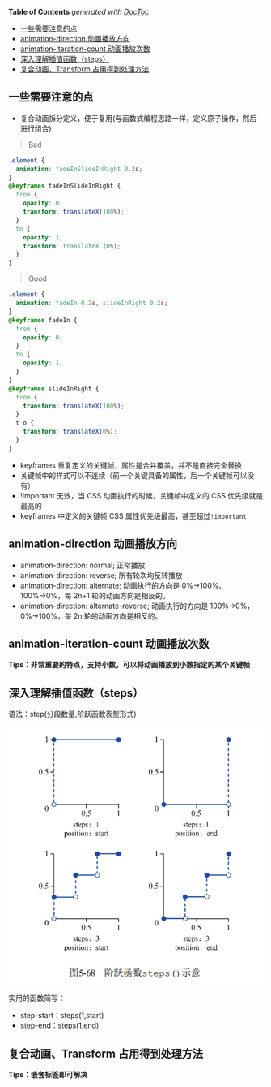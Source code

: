 <!-- START doctoc generated TOC please keep comment here to allow auto update -->
<!-- DON'T EDIT THIS SECTION, INSTEAD RE-RUN doctoc TO UPDATE -->
**Table of Contents**  *generated with [DocToc](https://github.com/thlorenz/doctoc)*

- [一些需要注意的点](#%E4%B8%80%E4%BA%9B%E9%9C%80%E8%A6%81%E6%B3%A8%E6%84%8F%E7%9A%84%E7%82%B9)
- [animation-direction 动画播放方向](#animation-direction-%E5%8A%A8%E7%94%BB%E6%92%AD%E6%94%BE%E6%96%B9%E5%90%91)
- [animation-iteration-count 动画播放次数](#animation-iteration-count-%E5%8A%A8%E7%94%BB%E6%92%AD%E6%94%BE%E6%AC%A1%E6%95%B0)
- [深入理解插值函数（steps）](#%E6%B7%B1%E5%85%A5%E7%90%86%E8%A7%A3%E6%8F%92%E5%80%BC%E5%87%BD%E6%95%B0steps)
- [复合动画、Transform 占用得到处理方法](#%E5%A4%8D%E5%90%88%E5%8A%A8%E7%94%BBtransform-%E5%8D%A0%E7%94%A8%E5%BE%97%E5%88%B0%E5%A4%84%E7%90%86%E6%96%B9%E6%B3%95)

<!-- END doctoc generated TOC please keep comment here to allow auto update -->

## 一些需要注意的点

- 复合动画拆分定义，便于复用(与函数式编程思路一样，定义原子操作，然后进行组合)

> Bad

```css
.element {
  animation: fadeInSlideInRight 0.2s;
}
@keyframes fadeInSlideInRight {
  from {
    opacity: 0;
    transform: translateX(100%);
  }
  to {
    opacity: 1;
    transform: translateX (0%);
  }
}
```

> Good

```css
.element {
  animation: fadeIn 0.2s, slideInRight 0.2s;
}
@keyframes fadeIn {
  from {
    opacity: 0;
  }
  to {
    opacity: 1;
  }
}
@keyframes slideInRight {
  from {
    transform: translateX(100%);
  }
  t o {
    transform: translateX(0%);
  }
}
```

- keyframes 重复定义的关键帧，属性是合并覆盖，并不是直接完全替换
- 关键帧中的样式可以不连续（前一个关键具备的属性，后一个关键帧可以没有）
- !important 无效，当 CSS 动画执行的时候，关键帧中定义的 CSS 优先级就是最高的
- keyframes 中定义的关键帧 CSS 属性优先级最高，甚至超过`!important`

## animation-direction 动画播放方向

- animation-direction: normal; 正常播放
- animation-direction: reverse; 所有轮次均反转播放
- animation-direction: alternate; 动画执行的方向是 0%→100%、100%→0%，每 2n+1 轮的动画方向是相反的。
- animation-direction: alternate-reverse; 动画执行的方向是 100%→0%，0%→100%，每 2n 轮的动画方向是相反的。

## animation-iteration-count 动画播放次数

**Tips：非常重要的特点，支持小数，可以将动画播放到小数指定的某个关键帧**

## 深入理解插值函数（steps）

语法：step(分段数量,阶跃函数表型形式)

<img src="../../../img/steps阶跃函数表现.png" />

实用的函数简写：

- step-start：steps(1,start)
- step-end：steps(1,end)

## 复合动画、Transform 占用得到处理方法

**Tips：嵌套标签即可解决**
